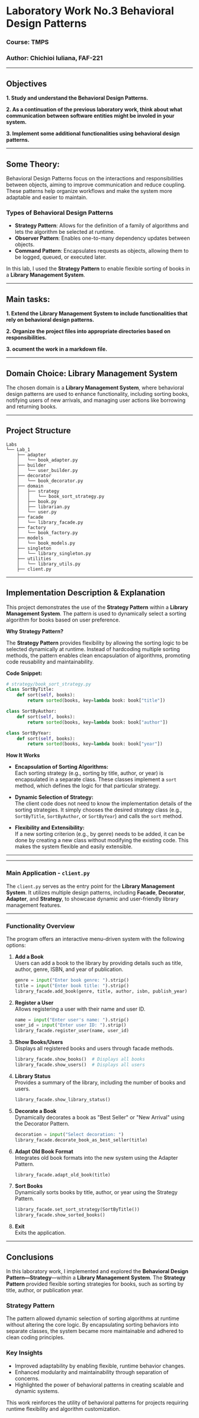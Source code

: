 # Laboratory Work No.3 Behavioral Design Patterns

### Course: TMPS
### Author: Chichioi Iuliana, FAF-221

----

## Objectives


__1. Study and understand the Behavioral Design Patterns.__

__2. As a continuation of the previous laboratory work, think about what communication between software entities might be involed in your system.__

__3. Implement some additional functionalities using behavioral design patterns.__

---

## Some Theory:


Behavioral Design Patterns focus on the interactions and responsibilities between objects, aiming to improve communication and reduce coupling. These patterns help organize workflows and make the system more adaptable and easier to maintain.

### Types of Behavioral Design Patterns

- **Strategy Pattern**: Allows for the definition of a family of algorithms and lets the algorithm be selected at runtime.
- **Observer Pattern**: Enables one-to-many dependency updates between objects.
- **Command Pattern**: Encapsulates requests as objects, allowing them to be logged, queued, or executed later.

In this lab, I used the **Strategy Pattern** to enable flexible sorting of books in a **Library Management System**.

---

## Main tasks:
__1. Extend the Library Management System to include functionalities that rely on behavioral design patterns.__

__2. Organize the project files into appropriate directories based on responsibilities.__

__3. ocument the work in a markdown file.__


---

## Domain Choice: Library Management System

The chosen domain is a **Library Management System**, where behavioral design patterns are used to enhance functionality, including sorting books, notifying users of new arrivals, and managing user actions like borrowing and returning books.

---

## Project Structure

```
Labs
└── Lab_1
    ├── adapter
    │   └── book_adapter.py
    ├── builder
    │   └── user_builder.py
    ├── decorator
    │   └── book_decorator.py
    ├── domain
    │   ├── strategy
    │   │   └── book_sort_strategy.py
    │   ├── book.py
    │   ├── librarian.py
    │   └── user.py
    ├── facade
    │   └── library_facade.py
    ├── factory
    │   └── book_factory.py
    ├── models
    │   └── book_models.py
    ├── singleton
    │   └── library_singleton.py
    ├── utilities
    │   └── library_utils.py
    ├── client.py
```

---

## Implementation Description & Explanation

This project demonstrates the use of the **Strategy Pattern** within a **Library Management System**. The pattern is used to dynamically select a sorting algorithm for books based on user preference.

**Why Strategy Pattern?** 

The **Strategy Pattern** provides flexibility by allowing the sorting logic to be selected dynamically at runtime. Instead of hardcoding multiple sorting methods, the pattern enables clean encapsulation of algorithms, promoting code reusability and maintainability.


**Code Snippet:**

```python
# strategy/book_sort_strategy.py
class SortByTitle:
    def sort(self, books):
        return sorted(books, key=lambda book: book["title"])

class SortByAuthor:
    def sort(self, books):
        return sorted(books, key=lambda book: book["author"])

class SortByYear:
    def sort(self, books):
        return sorted(books, key=lambda book: book["year"])

```
**How It Works**

- **Encapsulation of Sorting Algorithms:**  
  Each sorting strategy (e.g., sorting by title, author, or year) is encapsulated in a separate class. These classes implement a `sort` method, which defines the logic for that particular strategy.

- **Dynamic Selection of Strategy:**  
  The client code does not need to know the implementation details of the sorting strategies. It simply chooses the desired strategy class (e.g., `SortByTitle`, `SortByAuthor`, or `SortByYear`) and calls the `sort` method.

- **Flexibility and Extensibility:**  
  If a new sorting criterion (e.g., by genre) needs to be added, it can be done by creating a new class without modifying the existing code. This makes the system flexible and easily extensible.

---


---
### Main Application - `client.py`

The `client.py` serves as the entry point for the **Library Management System**. It utilizes multiple design patterns, including **Facade**, **Decorator**, **Adapter**, and **Strategy**, to showcase dynamic and user-friendly library management features.

---

### Functionality Overview

The program offers an interactive menu-driven system with the following options:

1. **Add a Book**  
   Users can add a book to the library by providing details such as title, author, genre, ISBN, and year of publication.  
   ```python
   genre = input("Enter book genre: ").strip()
   title = input("Enter book title: ").strip()
   library_facade.add_book(genre, title, author, isbn, publish_year)
   
   ```

2. **Register a User**  
   Allows registering a user with their name and user ID.
   ```python
   name = input("Enter user's name: ").strip()
   user_id = input("Enter user ID: ").strip()
   library_facade.register_user(name, user_id)

   ```
   
3. **Show Books/Users**  
   Displays all registered books and users through facade methods. 
   ```python
   library_facade.show_books()  # Displays all books
   library_facade.show_users()  # Displays all users

   ```

4. **Library Status**  
   Provides a summary of the library, including the number of books and users.
   ```python
   library_facade.show_library_status()

   ```

5. **Decorate a Book**  
   Dynamically decorates a book as "Best Seller" or "New Arrival" using the Decorator Pattern.
   ```python
   decoration = input("Select decoration: ")
   library_facade.decorate_book_as_best_seller(title)
   
   ```
6. **Adapt Old Book Format**  
   Integrates old book formats into the new system using the Adapter Pattern.
   ```python
   library_facade.adapt_old_book(title)

   ```
7. **Sort Books**  
   Dynamically sorts books by title, author, or year using the Strategy Pattern.
   ```python
   library_facade.set_sort_strategy(SortByTitle())
   library_facade.show_sorted_books()

   ```
8. **Exit**  
   Exits the application.

---

## Conclusions

In this laboratory work, I implemented and explored the **Behavioral Design Pattern—Strategy**—within a **Library Management System**. The **Strategy Pattern** provided flexible sorting strategies for books, such as sorting by title, author, or publication year.

### **Strategy Pattern**
The pattern allowed dynamic selection of sorting algorithms at runtime without altering the core logic. By encapsulating sorting behaviors into separate classes, the system became more maintainable and adhered to clean coding principles.

### Key Insights
- Improved adaptability by enabling flexible, runtime behavior changes.
- Enhanced modularity and maintainability through separation of concerns.
- Highlighted the power of behavioral patterns in creating scalable and dynamic systems.

This work reinforces the utility of behavioral patterns for projects requiring runtime flexibility and algorithm customization.



